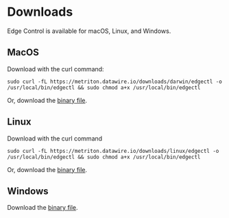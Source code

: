# Downloads

Edge Control is available for macOS, Linux, and Windows.

## MacOS

Download with the curl command:

```shell
sudo curl -fL https://metriton.datawire.io/downloads/darwin/edgectl -o /usr/local/bin/edgectl && sudo chmod a+x /usr/local/bin/edgectl
```

Or, download the [binary file](https://metriton.datawire.io/downloads/darwin/edgectl).

## Linux

Download with the curl command

   ```shell
   sudo curl -fL https://metriton.datawire.io/downloads/linux/edgectl -o /usr/local/bin/edgectl && sudo chmod a+x /usr/local/bin/edgectl
   ```

Or, download the [binary file](https://metriton.datawire.io/downloads/linux/edgectl).

## Windows

Download the [binary file](https://metriton.datawire.io/downloads/windows/edgectl.exe).

